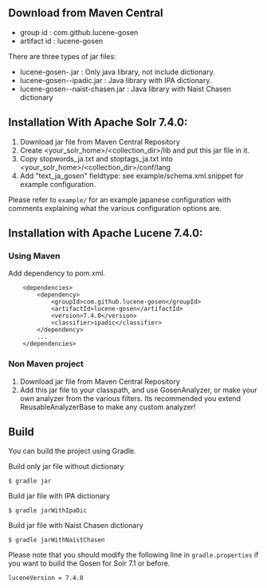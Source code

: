## Download from Maven Central

* group id : com.github.lucene-gosen
* artifact id : lucene-gosen

There are three types of jar files:

* lucene-gosen-<version>.jar : Only java library, not include dictionary.
* lucene-gosen-<version>-ipadic.jar : Java library with IPA dictionary.
* lucene-gosen-<version>-naist-chasen.jar : Java library with Naist Chasen dictionary

## Installation With Apache Solr 7.4.0:

1. Download jar file from Maven Central Repository
2. Create <your_solr_home>/<collection_dir>/lib and put this jar file in it.
3. Copy stopwords_ja.txt and stoptags_ja.txt into <your_solr_home>/<collection_dir>/conf/lang
4. Add "text_ja_gosen" fieldtype: see example/schema.xml.snippet for example configuration.

Please refer to `example/` for an example japanese configuration with comments explaining
   what the various configuration options are.

## Installation with Apache Lucene 7.4.0:

### Using Maven

Add dependency to pom.xml.

```
    <dependencies>
        <dependency>
            <groupId>com.github.lucene-gosen</groupId>
            <artifactId>lucene-gosen</artifactId>
            <version>7.4.0</version>
            <classifier>ipadic</classifier>
        </dependency>
        ...
    </dependencies>
```

### Non Maven project

1. Download jar file from Maven Central Repository
2. Add this jar file to your classpath, and use GosenAnalyzer, or make your own analyzer from
   the various filters. Its recommended you extend ReusableAnalyzerBase to make any custom analyzer!

## Build

You can build the project using Gradle. 

Build only jar file without dictionary

```
$ gradle jar
```

Build jar file with IPA dictionary

```
$ gradle jarWithIpaDic
```

Build jar file with Naist Chasen dictionary

```
$ gradle jarWithNaistChasen
```

Please note that you should modify the following line in `gradle.properties` if you want to build the Gosen for Solr 7.1 or before. 

```
luceneVersion = 7.4.0
```